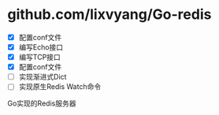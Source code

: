 # github.com/lixvyang/Go-redis

- [x] 配置conf文件 
- [x] 编写Echo接口
- [x] 编写TCP接口 
- [x] 配置conf文件 
- [ ] 实现渐进式Dict
- [ ] 实现原生Redis Watch命令

Go实现的Redis服务器